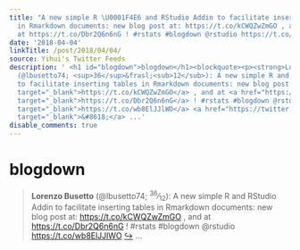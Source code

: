 ```yaml
---
title: "A new simple R \U0001F4E6 and RStudio Addin to facilitate inserting tables
  in Rmarkdown documents: new blog post at: https://t.co/kCWQZwZmGO , and \U0001F4E6
  at https://t.co/Dbr2Q6n6nG ! #rstats #blogdown @rstudio https://t.co/wb8ElJJlWO"
date: '2018-04-04'
linkTitle: /post/2018/04/04/
source: Yihui's Twitter Feeds
description: ' <h1 id="blogdown">blogdown</h1><blockquote><p><strong>Lorenzo Busetto</strong>
  (@lbusetto74; <sup>36</sup>&frasl;<sub>12</sub>): A new simple R and RStudio Addin
  to facilitate inserting tables in Rmarkdown documents: new blog post at: <a href="https://t.co/kCWQZwZmGO"
  target="_blank">https://t.co/kCWQZwZmGO</a> , and at <a href="https://t.co/Dbr2Q6n6nG"
  target="_blank">https://t.co/Dbr2Q6n6nG</a> ! #rstats #blogdown @rstudio <a href="https://t.co/wb8ElJJlWO"
  target="_blank">https://t.co/wb8ElJJlWO</a> <a href="https://twitter.com/xieyihui/status/981205245580759040"
  target="_blank">&#8618;</a> ...'
disable_comments: true
---
```

 <h1 id="blogdown">blogdown</h1><blockquote><p><strong>Lorenzo Busetto</strong> (@lbusetto74; <sup>36</sup>&frasl;<sub>12</sub>): A new simple R and RStudio Addin to facilitate inserting tables in Rmarkdown documents: new blog post at: <a href="https://t.co/kCWQZwZmGO" target="_blank">https://t.co/kCWQZwZmGO</a> , and at <a href="https://t.co/Dbr2Q6n6nG" target="_blank">https://t.co/Dbr2Q6n6nG</a> ! #rstats #blogdown @rstudio <a href="https://t.co/wb8ElJJlWO" target="_blank">https://t.co/wb8ElJJlWO</a> <a href="https://twitter.com/xieyihui/status/981205245580759040" target="_blank">&#8618;</a> ...